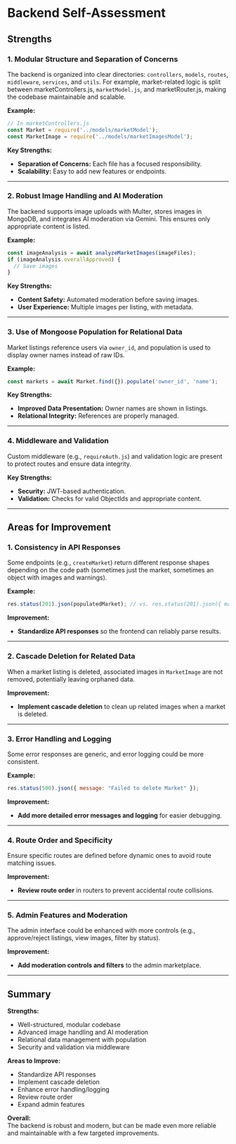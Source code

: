 # Backend Self-Assessment

## Strengths

### 1. Modular Structure and Separation of Concerns

The backend is organized into clear directories: `controllers`, `models`, `routes`, `middleware`, `services`, and `utils`. For example, market-related logic is split between marketControllers.js, `marketModel.js`, and marketRouter.js, making the codebase maintainable and scalable.

**Example:**
```javascript
// In marketControllers.js
const Market = require('../models/marketModel');
const MarketImage = require('../models/marketImagesModel');
```
**Key Strengths:**
- **Separation of Concerns:** Each file has a focused responsibility.
- **Scalability:** Easy to add new features or endpoints.

---

### 2. Robust Image Handling and AI Moderation

The backend supports image uploads with Multer, stores images in MongoDB, and integrates AI moderation via Gemini. This ensures only appropriate content is listed.

**Example:**
```javascript
const imageAnalysis = await analyzeMarketImages(imageFiles);
if (imageAnalysis.overallApproved) {
  // Save images
}
```
**Key Strengths:**
- **Content Safety:** Automated moderation before saving images.
- **User Experience:** Multiple images per listing, with metadata.

---

### 3. Use of Mongoose Population for Relational Data

Market listings reference users via `owner_id`, and population is used to display owner names instead of raw IDs.

**Example:**
```javascript
const markets = await Market.find({}).populate('owner_id', 'name');
```
**Key Strengths:**
- **Improved Data Presentation:** Owner names are shown in listings.
- **Relational Integrity:** References are properly managed.

---

### 4. Middleware and Validation

Custom middleware (e.g., `requireAuth.js`) and validation logic are present to protect routes and ensure data integrity.

**Key Strengths:**
- **Security:** JWT-based authentication.
- **Validation:** Checks for valid ObjectIds and appropriate content.

---

## Areas for Improvement

### 1. Consistency in API Responses

Some endpoints (e.g., `createMarket`) return different response shapes depending on the code path (sometimes just the market, sometimes an object with images and warnings).

**Example:**
```javascript
res.status(201).json(populatedMarket); // vs. res.status(201).json({ market, images, ... })
```
**Improvement:**
- **Standardize API responses** so the frontend can reliably parse results.

---

### 2. Cascade Deletion for Related Data

When a market listing is deleted, associated images in `MarketImage` are not removed, potentially leaving orphaned data.

**Improvement:**
- **Implement cascade deletion** to clean up related images when a market is deleted.

---

### 3. Error Handling and Logging

Some error responses are generic, and error logging could be more consistent.

**Example:**
```javascript
res.status(500).json({ message: "Failed to delete Market" });
```
**Improvement:**
- **Add more detailed error messages and logging** for easier debugging.

---

### 4. Route Order and Specificity

Ensure specific routes are defined before dynamic ones to avoid route matching issues.

**Improvement:**
- **Review route order** in routers to prevent accidental route collisions.

---

### 5. Admin Features and Moderation

The admin interface could be enhanced with more controls (e.g., approve/reject listings, view images, filter by status).

**Improvement:**
- **Add moderation controls and filters** to the admin marketplace.

---

## Summary

**Strengths:**  
- Well-structured, modular codebase  
- Advanced image handling and AI moderation  
- Relational data management with population  
- Security and validation via middleware

**Areas to Improve:**  
- Standardize API responses  
- Implement cascade deletion  
- Enhance error handling/logging  
- Review route order  
- Expand admin features

**Overall:**  
The backend is robust and modern, but can be made even more reliable and maintainable with a few targeted improvements.